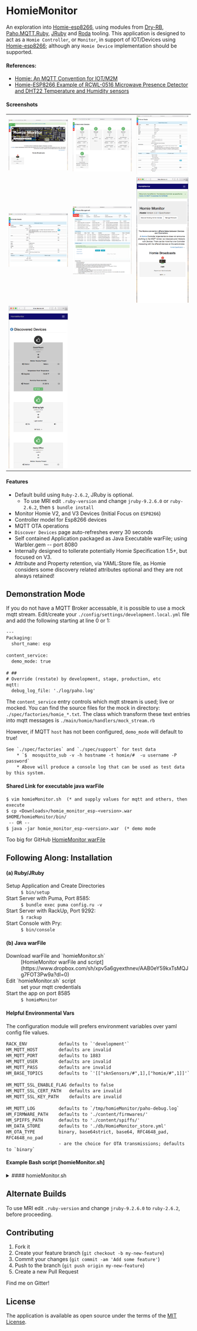 # HomieMonitor
An exploration into [Homie-esp8266](https://homieiot.github.io/homie-esp8266/docs/develop/quickstart/getting-started/), using modules from [Dry-RB](http://dry-rb.org), 
[Paho.MQTT.Ruby](https://github.com/RubyDevInc/paho.mqtt.ruby), [JRuby](https://www.jruby.org) and 
[Roda](https://github.com/jeremyevans/roda) tooling.  This application is designed to act as a `Homie Controller`, or `Monitor`, 
in support of IOT/Devices using [Homie-esp8266](https://github.com/homieiot/homie-esp8266); although any `Homie Device` implementation should be supported.

#### References: 
* [Homie: An MQTT Convention for IOT/M2M](https://homieiot.github.io/specification/)
* [Homie-ESP8266 Example of RCWL-0516 Microwave Presence Detector and DHT22 Temperature and Humidity sensors](https://github.com/skoona/sknSensors-Rcwl_Dht22)

#### Screenshots
| | | |
|:-------------------------:|:-------------------------:|:-------------------------:|
|<img src="public/images/homepage.png" width="100%" />|<img src="public/images/devices.png" width="100%" />|<img src="public/images/details.png" width="100%" />|
|<img src="public/images/details-blink.png" width="100%" />|<img src="public/images/manage.png" width="100%" />|<img src="public/images/iphone-broadcasts.png" width="100%" />|
|<img src="public/images/iphone-discovered.png" width="100%" />||
 

#### Features
* Default build using `Ruby-2.6.2`, JRuby is optional.
    * To use MRI edit `.ruby-version` and change `jruby-9.2.6.0` or `ruby-2.6.2`, then `$ bundle install`
* Monitor Homie V2, and V3 Devices (Initial Focus on `ESP8266`)
* Controller model for Esp8266 devices
* MQTT OTA operations
* `Discover Devices` page auto-refreshes every 30 seconds
* Self contained Application packaged as Java Executable warFile; using Warbler.gem -- port 8080
* Internally designed to tollerate potentially Homie Specification 1.5+, but focused on V3.
* Attribute and Property retention, via YAML:Store file, as Homie considers some discovery related attributes optional and they are not always retained!


## Demonstration Mode
If you do not have a MQTT Broker accessable, it is possible to use a mock mqtt stream.  Edit/create
your `./config/settings/development.local.yml` file and add the following starting at line 0 or 1:

    ---
    Packaging:
      short_name: esp
    
    content_service:
      demo_mode: true
    
    # ##
    # Override (restate) by development, stage, production, etc
    mqtt:
      debug_log_file: './log/paho.log'


The `content_service` entry controls which mqtt stream is used; live or mocked.  You can find the 
source files for the mock in directory: `./spec/factories/homie_*.txt`.  The class which transform these 
text entries into mqtt messages is `./main/homie/handlers/mock_stream.rb`

However, if MQTT `host` has not been configured, `demo_mode` will default to true!

    See `./spec/factories` and `./spec/support` for test data
        * `$  mosquitto_sub -v -h hostname -t homie/#  -u username -P password`
        * Above will produce a console log that can be used as test data by this system.


#### Shared Link for executable java warFile
    $ vim homieMonitor.sh  (* and supply values for mqtt and others, then execute
    $ cp <Downloads>/homie_monitor_esp-<version>.war $HOME/homieMonitor/bin/
     -- OR --
    $ java -jar homie_monitor_esp-<version>.war  (* demo mode
    
Too big for GitHub [HomieMonitor warFile](https://www.dropbox.com/sh/xpv5a6gyexthnev/AAB0eY59kxTsMQJg7FOT3Pw9a?dl=0)



## Following Along: Installation
#### (a) Ruby/JRuby
<dl>   
    <dt>Setup Application and Create Directories</dt>
        <dd><code>$ bin/setup</code></dd>
    <dt>Start Server with Puma, Port 8585:</dt>
        <dd><code>$ bundle exec puma config.ru -v</code></dd>
    <dt>Start Server with RackUp, Port 9292:</dt>
        <dd><code>$ rackup</code></dd>
    <dt>Start Console with Pry:</dt>
        <dd><code>$ bin/console</code></dd>
</dl>

#### (b) Java warFile
<dl>
    <dt>Download warFile and `homieMonitor.sh`</dt>
        <dd>[HomieMonitor warFile and script](https://www.dropbox.com/sh/xpv5a6gyexthnev/AAB0eY59kxTsMQJg7FOT3Pw9a?dl=0)</dd>
    <dt>Edit `homieMonitor.sh` script</dt>
        <dd>set your mqtt credentials</dd>
    <dt>Start the app on port 8585</dt>
        <dd><code>$ homieMonitor</code></dd>
</dl>

#### Helpful Environmental Vars
The configuration module will prefers environment variables over yaml config file values.

    RACK_ENV            defaults to `'development'`
    HM_MQTT_HOST        defaults are invalid
    HM_MQTT_PORT        defaults to 1883
    HM_MQTT_USER        defaults are invalid
    HM_MQTT_PASS        defaults are invalid
    HM_BASE_TOPICS      defaults to `'[["sknSensors/#",1],["homie/#",1]]'`

    HM_MQTT_SSL_ENABLE_FLAG defaults to false
    HM_MQTT_SSL_CERT_PATH   defaults are invalid
    HM_MQTT_SSL_KEY_PATH    defaults are invalid

    HM_MQTT_LOG         defaults to `/tmp/homieMonitor/paho-debug.log`
    HM_FIRMWARE_PATH    defaults to './content/firmwares/'
    HM_SPIFFS_PATH      defaults to './content/spiffs/'
    HM_DATA_STORE       defaults to './db/HomieMonitor_store.yml'
    HM_OTA_TYPE         binary, base64strict, base64, RFC4648_pad, RFC4648_no_pad 
                        - are the choice for OTA transmissions; defaults to `binary`

#### Example Bash script [homieMonitor.sh]

<details><summary>#### homieMonitor.sh</summary>
<p>

```bash
#!/bin/bash

# ##
# Setup HomieMonitor Java executable
# - Ref: https://github.com/skoona/HomieMonitor
#
# ##
#  Description
#  ----------------------------------------------
# RACK_ENV='production'         Use `production` for UI performance, or `development` for debug logging
# HM_MQTT_HOST='<mqtt-server-fqdn-or-ip_address>'
# HM_MQTT_PORT=<mqtt-connection-port>
# HM_MQTT_USER='<mqtt-username>'
# HM_MQTT_PASS='<mqtt-user-password>'
# HM_MQTT_SSL_ENABLE_FLAG defaults to false
# HM_MQTT_SSL_CERT_PATH   defaults are invalid, full-path required if ssl=true
# HM_MQTT_SSL_KEY_PATH    defaults are invalid, full-path required if ssl=true
# HM_BASE_TOPICS='[["sknSensors/#",1],["homie/#",1]]'   base mqtt message name <homie>/<device-id>/<node-id>/...
# HM_MQTT_LOG=`/tmp/homieMonitor/paho-debug.log`        extra mqtt specific logfile, from paho-mqtt-ruby.gem
# HM_FIRMWARE_PATH="$HOME/homieMonitor/content/firmwares/"      Directory to store uploaded homie Firmware
# HM_DATA_STORE="$HOME/homieMonitor/db/HomieMonitor_store.yml"  Full path and filename of YAML storage of OTA Subscriptions
# HM_OTA_TYPE='base64strict'          binary, base64strict, base64, RFC4648_pad, RFC4648_no_pad
#                                     - are the choice for OTA transmissions; defaults to `binary`

#
# Special Paths
# 1. with HM_MQTT_SSL_CERT_PATH & HM_MQTT_SSL_KEY_PATH value empty `''`, set HM_MQTT_SSL_ENABLE_FLAG='true'
# 2. if above fails then certs are required.  populate HM_MQTT_SSL_CERT_PATH & HM_MQTT_SSL_KEY_PATH with proper file paths
#

# Make runtime dirs
[ -w $HOME/homieMonitor/ ] || {
	echo 'Setting Up HomieMonitor' ;	 
	mkdir -p $HOME/homieMonitor/{content/firmwares,content/spiffs,db,bin,log} ;
}

# Set Environment Vars
RACK_ENV='production'
HM_MQTT_HOST='localhost'
# HM_MQTT_PORT=1883
# HM_MQTT_USER=''
# HM_MQTT_PASS=''
HM_BASE_TOPICS='[["sknSensors/#",1],["homie/#",1]]'
HM_MQTT_LOG="$HOME/homieMonitor/log/paho-debug.log"
HM_FIRMWARE_PATH="$HOME/homieMonitor/content/firmwares/"
HM_DATA_STORE="$HOME/homieMonitor/db/HomieMonitor_store.yml"
HM_OTA_TYPE='binary'
HM_MQTT_SSL_ENABLE_FLAG='false'
HM_MQTT_SSL_CERT_PATH=''
HM_MQTT_SSL_KEY_PATH=''


# Export Environment (not required)
export RACK_ENV HM_MQTT_HOST HM_MQTT_PORT HM_MQTT_USER HM_MQTT_PASS 
export HM_OTA_TYPE HM_MQTT_SSL_ENABLE_FLAG HM_MQTT_SSL_CERT_PATH HM_MQTT_SSL_KEY_PATH
export HM_BASE_TOPICS HM_MQTT_LOG HM_FIRMWARE_PATH HM_DATA_STORE 

# copy homie_monitor-0.7.1.war to bin directory
# cp -v $HOME/Downloads/homie_monitor* $HOME/homieMonitor/bin/

# Java warFile execution
# java -Dwarbler.port=8585 -jar $HOME/homieMonitor/bin/homie_monitor_esp-0.7.5.war

# or Ruby execution
bundle exec puma config.ru

#end

```

</p>
</details>


## Alternate Builds
To use MRI edit `.ruby-version` and change `jruby-9.2.6.0` to `ruby-2.6.2`, before proceeding.


## Contributing

1. Fork it
2. Create your feature branch (`git checkout -b my-new-feature`)
3. Commit your changes (`git commit -am 'Add some feature'`)
4. Push to the branch (`git push origin my-new-feature`)
5. Create a new Pull Request

Find me on Gitter!

## License

The application is available as open source under the terms of the [MIT License](http://opensource.org/licenses/MIT).
